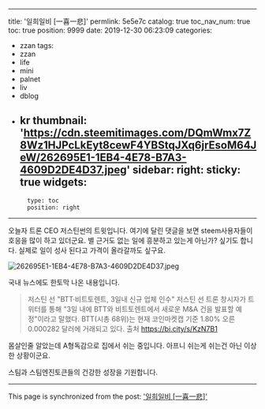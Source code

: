 
---
title: '일희일비 [一喜一悲]'
permlink: 5e5e7c
catalog: true
toc_nav_num: true
toc: true
position: 9999
date: 2019-12-30 06:23:09
categories:
- zzan
tags:
- zzan
- life
- mini
- palnet
- liv
- dblog
- kr
thumbnail: 'https://cdn.steemitimages.com/DQmWmx7Z8Wz1HJPcLkEyt8cewF4YBStqJXq6jrEsoM64JeW/262695E1-1EB4-4E78-B7A3-4609D2DE4D37.jpeg'
sidebar:
    right:
        sticky: true
widgets:
    -
        type: toc
        position: right
---


오늘자 트론 CEO 저스틴썬의 트윗입니다. 
여기에 달린 댓글을 보면 steem사용자들이 호응을 많이 하고 있더군요. 
별 근거도 없는 일에 흥분하고 있는게 아닌가? 싶기도 합니다. 
실제로 일이 성사 된다고 가격이 올라갈까도 싶구요. 

![262695E1-1EB4-4E78-B7A3-4609D2DE4D37.jpeg](https://cdn.steemitimages.com/DQmWmx7Z8Wz1HJPcLkEyt8cewF4YBStqJXq6jrEsoM64JeW/262695E1-1EB4-4E78-B7A3-4609D2DE4D37.jpeg)

국내 뉴스에도 한토막 나온 내용입니다. 

>저스틴 선 "BTT·비트토렌트, 3일내 신규 업체 인수"
 저스틴 선 트론 창시자가 트위터를 통해 "3일 내에 BTT와 비트토렌트에서 새로운 M&A 건을 발표할 예정"이라고 말했다. BTT(시총 68위)는 현재 코인마켓캡 기준 1.80% 오른 0.000282 달러에 거래되고 있다. 
출처 https://bi.city/s/KzN7B1

몸살인줄 알았는데 A형독감으로 집에서 쉬는 중입니다.  아프니 쉬는게 쉬는건 아닌 이상한 상황이군요.  

스팀과 스팀엔진토큰들의 건강한 성장을 기원합니다.

- - -

This page is synchronized from the post: ['일희일비 [一喜一悲]'](https://steemit.com/@kingbit/5e5e7c)
